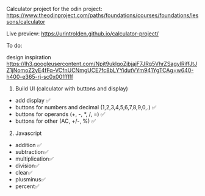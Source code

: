 Calculator project for the odin project: https://www.theodinproject.com/paths/foundations/courses/foundations/lessons/calculator

Live preview: https://urintrolden.github.io/calculator-project/

To do:

design inspiration https://lh3.googleusercontent.com/Npit9uklgoZjbjajF7JRg5VhrZSagylRiffJtJZ1jNomoZ2yE4fFq-VCfnUCNmgUCE7fc8bLYYidutVYm941YgTCAg=w640-h400-e365-rj-sc0x00ffffff

1. Build UI (calculator with buttons and display)

- add display ✅
- buttons for numbers and decimal (1,2,3,4,5,6,7,8,9,0,.) ✅
- buttons for operands (+, -, \*, /, =) ✅
- buttons for other (AC, +/-, %) ✅

2. Javascript

- addition ✅
- subtraction✅
- multiplication✅
- division✅
- clear✅
- plusminus✅
- percent✅
